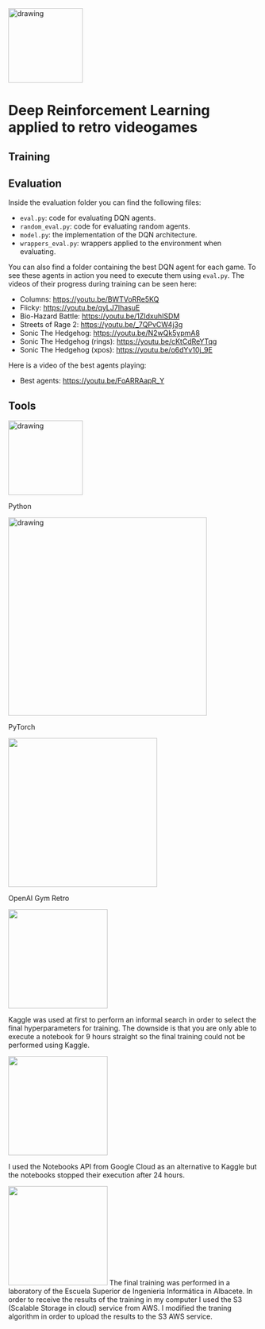 <img src="https://www.esiiab.uclm.es/TallerProgramacionYRoboticaESII/Code.org_files/logomarca%201%20UCLM%20color.jpg" alt="drawing" width="150"/>

# Deep Reinforcement Learning applied to retro videogames

## Training

## Evaluation
Inside the evaluation folder you can find the following files:
* `eval.py`: code for evaluating DQN agents.
* `random_eval.py`: code for evaluating random agents.
* `model.py`: the implementation of the DQN architecture.
* `wrappers_eval.py`: wrappers applied to the environment when evaluating.

You can also find a folder containing the best DQN agent for each game. To see these agents in action you need to execute them using `eval.py`. The videos of their progress during training can be seen here:
* Columns: https://youtu.be/BWTVoRRe5KQ
* Flicky: https://youtu.be/qyLJ7IhasuE
* Bio-Hazard Battle: https://youtu.be/1ZIdxuhISDM
* Streets of Rage 2: https://youtu.be/_7QPvCW4j3g
* Sonic The Hedgehog: https://youtu.be/N2wQk5ypmA8
* Sonic The Hedgehog (rings): https://youtu.be/cKtCdReYTqg
* Sonic The Hedgehog (xpos): https://youtu.be/o6dYv10j_9E

Here is a video of the best agents playing:
* Best agents: https://youtu.be/FoARRAapR_Y

## Tools
<img src="http://www.securizame.com/wp-content/uploads/2016/05/Python-logo-notext.svg_.png" alt="drawing" width="150"/> 

Python


<img src="https://github.com/pytorch/pytorch/raw/master/docs/source/_static/img/pytorch-logo-dark.png" alt="drawing" width="400"/> 

PyTorch

<img src="http://static1.squarespace.com/static/5e6be21d9b6785669d860a72/t/5fc3bb423c6ccf69f3d061a4/1606662982674/openai-logo-horizontal-gradient.jpg?format=1500w" width="300"/> 

OpenAI Gym Retro

<img src="https://upload.wikimedia.org/wikipedia/commons/7/7c/Kaggle_logo.png" width="200"/>  
 
 Kaggle was used at first to perform an informal search in order to select the final hyperparameters for training. The downside is that you are only able to execute a notebook for 9 hours straight so the final training could not be performed using Kaggle.


<img src="https://img.icons8.com/color/452/google-cloud.png" width="200"/>  

I used the Notebooks API from Google Cloud as an alternative to Kaggle but the notebooks stopped their execution after 24 hours.

<img src="https://upload.wikimedia.org/wikipedia/commons/thumb/9/93/Amazon_Web_Services_Logo.svg/1200px-Amazon_Web_Services_Logo.svg.png" width="200"/>  
The final training was performed in a laboratory of the Escuela Superior de Ingenieria Informática in Albacete. In order to receive the results of the training in my computer I used the S3 (Scalable Storage in cloud) service from AWS. I modified the traning algorithm in order to upload the results to the S3 AWS service.

